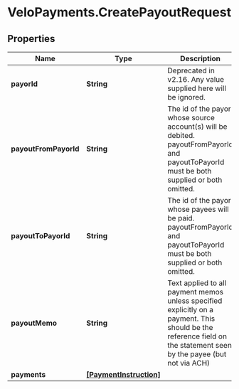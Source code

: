 # VeloPayments.CreatePayoutRequest

## Properties

Name | Type | Description | Notes
------------ | ------------- | ------------- | -------------
**payorId** | **String** | Deprecated in v2.16. Any value supplied here will be ignored. | [optional] 
**payoutFromPayorId** | **String** | The id of the payor whose source account(s) will be debited. payoutFromPayorId and payoutToPayorId must be both supplied or both omitted. | [optional] 
**payoutToPayorId** | **String** | The id of the payor whose payees will be paid. payoutFromPayorId and payoutToPayorId must be both supplied or both omitted. | [optional] 
**payoutMemo** | **String** | Text applied to all payment memos unless specified explicitly on a payment. This should be the reference field on the statement seen by the payee (but not via ACH) | [optional] 
**payments** | [**[PaymentInstruction]**](PaymentInstruction.md) |  | 


